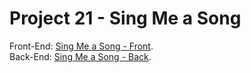# Project 21 - Sing Me a Song 

Front-End: [Sing Me a Song - Front](https://github.com/Wanessa-Guedes/projeto21-sing-me-a-song/blob/main/front-end).
<br>
Back-End: [Sing Me a Song - Back](https://github.com/Wanessa-Guedes/projeto21-sing-me-a-song/blob/main/back-end).
